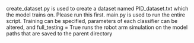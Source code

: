create_dataset.py is used to create a dataset named PID_dataset.txt which the model trains on. Please run this first.
main.py is used to run the entire script. Training can be specified, parameters of each classifier can be altered, and full_testing = True runs the robot arm simulation on the model paths that are saved to the parent directory
